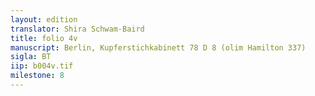 ```yaml
---
layout: edition
translator: Shira Schwam-Baird
title: folio 4v
manuscript: Berlin, Kupferstichkabinett 78 D 8 (olim Hamilton 337)
sigla: BT
iip: b004v.tif
milestone: 8
---
```

